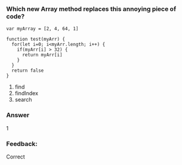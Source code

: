 ### Which new Array method replaces this annoying piece of code?

```
var myArray = [2, 4, 64, 1]

function test(myArr) {
  for(let i=0; i<myArr.length; i++) {
    if(myArr[i] > 32) {
      return myArr[i]
    }
  }
  return false
}
```

1. find
2. findIndex
3. search

### Answer
1

### Feedback:
Correct
